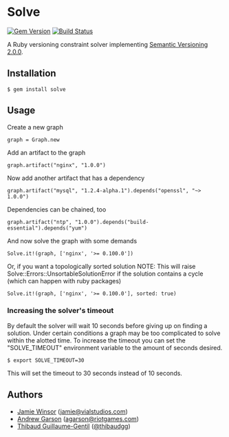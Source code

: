 # Solve
[![Gem Version](http://img.shields.io/gem/v/solve.svg)][gem]
[![Build Status](http://img.shields.io/travis/berkshelf/solve.svg)][travis]

[gem]: https://rubygems.org/gems/solve
[travis]: http://travis-ci.org/berkshelf/solve

A Ruby versioning constraint solver implementing [Semantic Versioning 2.0.0](http://semver.org).

## Installation

    $ gem install solve

## Usage

Create a new graph

    graph = Graph.new

Add an artifact to the graph

    graph.artifact("nginx", "1.0.0")

Now add another artifact that has a dependency

    graph.artifact("mysql", "1.2.4-alpha.1").depends("openssl", "~> 1.0.0")

Dependencies can be chained, too

    graph.artifact("ntp", "1.0.0").depends("build-essential").depends("yum")

And now solve the graph with some demands

    Solve.it!(graph, ['nginx', '>= 0.100.0'])

Or, if you want a topologically sorted solution
NOTE: This will raise Solve::Errors::UnsortableSolutionError if the solution contains a cycle (which can happen with ruby packages)

    Solve.it!(graph, ['nginx', '>= 0.100.0'], sorted: true)

### Increasing the solver's timeout

By default the solver will wait 10 seconds before giving up on finding a solution. Under certain conditions a graph may be too complicated to solve within the alotted time. To increase the timeout you can set the "SOLVE_TIMEOUT" environment variable to the amount of seconds desired.

    $ export SOLVE_TIMEOUT=30

This will set the timeout to 30 seconds instead of 10 seconds.

## Authors

* [Jamie Winsor](https://github.com/reset) (<jamie@vialstudios.com>)
* [Andrew Garson](andrewGarson) (<agarson@riotgames.com>)
* [Thibaud Guillaume-Gentil](https://github.com/thibaudgg) ([@thibaudgg](http://twitter.com/thibaudgg))

